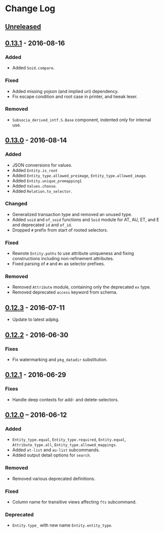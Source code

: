 # Change Log

## [Unreleased]

## [0.13.1] - 2016-08-16

### Added
- Added `Soid.compare`.

### Fixed
- Added missing yojson (and implied uri) dependency.
- Fix escape condition and root case in printer, and tweak lexer.

### Removed
- `Subsocia_derived_intf.S.Base` component, indented only for internal use.

## [0.13.0] - 2016-08-14

### Added
- JSON conversions for values.
- Added `Entity.is_root`
- Added `Entity_type.allowed_preimage`, `Entity_type.allowed_image`.
- Added `Entity.unique_premapping1`
- Added `Values.choose`.
- Added `Relation.to_selector`.

### Changed
- Generalized transaction type and removed an unused type.
- Added `soid` and `of_soid` functions and `Soid` module for AT, AU, ET, and
  E and deprecated `id` and `of_id`.
- Dropped `#` prefix from start of rooted selectors.

### Fixed
- Rewrote `Entity.paths` to use attribute uniqueness and fixing
  constructions including non-refinement attributes.
- Fixed parsing of `#` and `#n` as selector prefixes.

### Removed
- Removed `Attribute` module, containing only the deprecated `ex` type.
- Removed deprecated `access` keyword from schema.

## [0.12.3] - 2016-07-11
- Update to latest adpkg.

## [0.12.2] - 2016-06-30

### Fixes
- Fix watermarking and `pkg_datadir` substitution.

## [0.12.1] - 2016-06-29

### Fixes
- Handle deep contexts for add- and delete-selectors.

## [0.12.0] – 2016-06-12

### Added
- `Entity_type.equal`, `Entity_type.required`, `Entity.equal`,
  `Attribute_type.all`, `Entity_type.allowed_mappings`.
- Added `at-list` and `au-list` subcommands.
- Added output detail options for `search`.

### Removed
- Removed various deprecated definitions.

### Fixed
- Column name for transitive views affecting `fts` subcommand.

### Deprecated
- `Entity.type_` with new name `Entity.entity_type`.


[Unreleased]: https://github.com/paurkedal/subsocia/compare/0.13.1...HEAD
[0.13.1]: https://github.com/paurkedal/subsocia/compare/0.13.0...0.13.1
[0.13.0]: https://github.com/paurkedal/subsocia/compare/0.12.3...0.13.0
[0.12.3]: https://github.com/paurkedal/subsocia/compare/0.12.2...0.12.3
[0.12.2]: https://github.com/paurkedal/subsocia/compare/0.12.1...0.12.2
[0.12.1]: https://github.com/paurkedal/subsocia/compare/0.12.0...0.12.1
[0.12.0]: https://github.com/paurkedal/subsocia/compare/0.11...0.12.0

